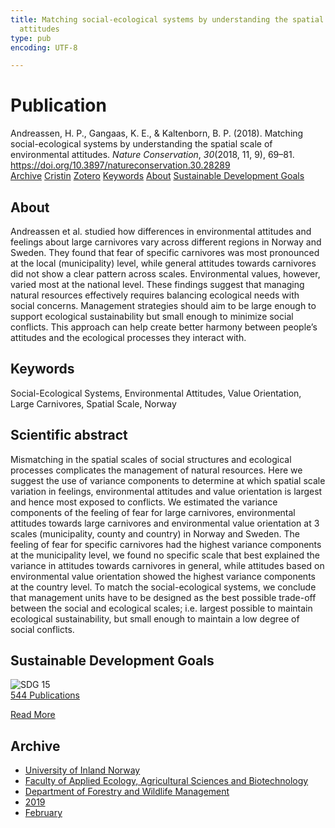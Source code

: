 ```yaml
---
title: Matching social-ecological systems by understanding the spatial scale of environmental
  attitudes
type: pub
encoding: UTF-8

---
```

<h1>Publication</h1>
<article id="csl-bib-container-C9PAYAKP" class="csl-bib-container">
  <div class="csl-bib-body"> <div class="csl-entry">Andreassen, H. P., Gangaas, K. E., &#38; Kaltenborn, B. P. (2018). Matching social-ecological systems by understanding the spatial scale of environmental attitudes. <i>Nature Conservation</i>, <i>30</i>(2018, 11, 9), 69–81. <a href="https://doi.org/10.3897/natureconservation.30.28289">https://doi.org/10.3897/natureconservation.30.28289</a></div> </div>
  <div class="csl-bib-buttons">
    <a href="#taxonomy-article-C9PAYAKP" alt="archive" class="csl-bib-button">Archive</a>
    <a href="https://app.cristin.no/results/show.jsf?id=1676785" alt="Cristin" class="csl-bib-button">Cristin</a>
    <a href="http://zotero.org/groups/5881554/items/C9PAYAKP" alt="Zotero" class="csl-bib-button">Zotero</a>
    <a href="#keywords-article-C9PAYAKP" alt="keywords" class="csl-bib-button">Keywords</a>
    <a href="#about-article-C9PAYAKP" alt="about_pub" class="csl-bib-button">About</a>
    <a href="#sdg-article-C9PAYAKP" alt="sdg" class="csl-bib-button">Sustainable Development Goals</a>
  </div>
  <div id="csl-bib-meta-container-C9PAYAKP"></div>
</article>
<div id="csl-bib-meta-C9PAYAKP" class="csl-bib-meta">
  <article id="about-article-C9PAYAKP" class="about_pub-article">
    <h1>About</h1>
    Andreassen et al. studied how differences in environmental attitudes and feelings about large carnivores vary across different regions in Norway and Sweden. They found that fear of specific carnivores was most pronounced at the local (municipality) level, while general attitudes towards carnivores did not show a clear pattern across scales. Environmental values, however, varied most at the national level. These findings suggest that managing natural resources effectively requires balancing ecological needs with social concerns. Management strategies should aim to be large enough to support ecological sustainability but small enough to minimize social conflicts. This approach can help create better harmony between people’s attitudes and the ecological processes they interact with.
  </article>
  <article id="keywords-article-C9PAYAKP" class="keywords-article">
    <h1>Keywords</h1>
    Social-Ecological Systems, Environmental Attitudes, Value Orientation, Large Carnivores, Spatial Scale, Norway
  </article>
  <article id="abstract-article-C9PAYAKP" class="abstract-article">
    <h1>Scientific abstract</h1>
    Mismatching in the spatial scales of social structures and ecological processes complicates the management of natural resources. Here we suggest the use of variance components to determine at which spatial scale variation in feelings, environmental attitudes and value orientation is largest and hence most exposed to conflicts. We estimated the variance components of the feeling of fear for large carnivores, environmental attitudes towards large carnivores and environmental value orientation at 3 scales (municipality, county and country) in Norway and Sweden. The feeling of fear for specific carnivores had the highest variance components at the municipality level, we found no specific scale that best explained the variance in attitudes towards carnivores in general, while attitudes based on environmental value orientation showed the highest variance components at the country level. To match the social-ecological systems, we conclude that management units have to be designed as the best possible trade-off between the social and ecological scales; i.e. largest possible to maintain ecological sustainability, but small enough to maintain a low degree of social conflicts.
  </article>
  <article id="sdg-article-C9PAYAKP" class="sdg-article">
    <h1>Sustainable Development Goals</h1>
    <div class="sdg-container"><div id="sdg15" class="sdg">
        <img src="{{< params subfolder >}}images/sdg/sdg15_en.png" class="image" alt="SDG 15">
        <div class="sdg-overlay">
          <a href="{{< params subfolder >}}en/archive/?sdg=15#archive" class="sdg-publication-count"><span>544</span> Publications</a>
          <p><a href="https://sdgs.un.org/goals/goal15" class="sdg-read-more">Read More</a></p>
        </div>
      </div></div>
  </article>
  <article id="taxonomy-article-C9PAYAKP" class="taxonomy-article">
    <h1>Archive</h1>
    <ul>
      <li><a href="{{< params subfolder >}}en/archive/?key=3DCRN523">University of Inland Norway</a></li>
      <li><a href="{{< params subfolder >}}en/archive/?key=T77LXH6D">Faculty of Applied Ecology, Agricultural Sciences and Biotechnology</a></li>
      <li><a href="{{< params subfolder >}}en/archive/?key=7TRARPE3">Department of Forestry and Wildlife Management</a></li>
      <li><a href="{{< params subfolder >}}en/archive/?key=MXEW8QDW">2019</a></li>
      <li><a href="{{< params subfolder >}}en/archive/?key=QPS882AU">February</a></li>
    </ul>
  </article>
</div>
